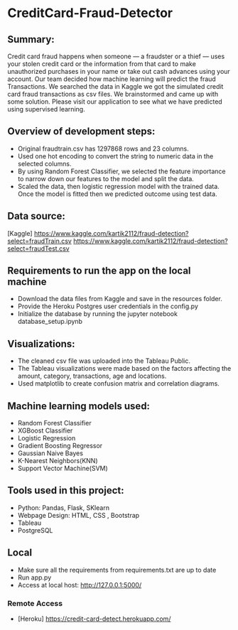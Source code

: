 # CreditCard-Fraud-Detector
## Summary:
Credit card fraud happens when someone — a fraudster or a thief — uses your stolen credit card or the information from that card to make unauthorized purchases in your name or take out cash advances using your account.
Our team decided how machine learning will predict the fraud Transactions. We searched the data in Kaggle we got the simulated credit card fraud transactions as csv files. We brainstormed and came up with some solution. Please visit our application to see what we have predicted using supervised learning.

## Overview of development steps:
* Original fraudtrain.csv has 1297868 rows and 23 columns. 
* Used one hot encoding to convert the string to numeric data in the selected columns.
* By using Random Forest Classifier, we selected the feature importance to narrow down our features to the model and split the data.
* Scaled the data, then logistic regression model with the trained data. Once the model is fitted then we predicted outcome using test data.

## Data source:
[Kaggle] https://www.kaggle.com/kartik2112/fraud-detection?select=fraudTrain.csv
         https://www.kaggle.com/kartik2112/fraud-detection?select=fraudTest.csv


## Requirements to run the app on the local machine
* Download the data files from Kaggle and save in the resources folder.
* Provide the Heroku Postgres user credentials in the config.py
* Initialize the database by running the jupyter notebook database_setup.ipynb

## Visualizations:
* The cleaned csv file was uploaded into the Tableau Public.
* The Tableau visualizations were made based on the factors affecting the amount, category, transactions, age and locations.
* Used matplotlib to create confusion matrix and correlation diagrams.

## Machine learning models used:
* Random Forest Classifier
* XGBoost Classifier
* Logistic Regression
* Gradient Boosting Regressor
* Gaussian Naive Bayes
* K-Nearest Neighbors(KNN)
* Support Vector Machine(SVM)

## Tools used in this project:
* Python: Pandas, Flask, SKlearn
* Webpage Design: HTML, CSS , Bootstrap
* Tableau
* PostgreSQL 

## Local
* Make sure all the requirements from requirements.txt are up to date
* Run app.py
* Access at local host: http://127.0.0.1:5000/

### Remote Access
* [Heroku] https://credit-card-detect.herokuapp.com/



        


